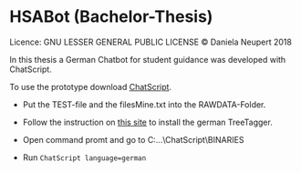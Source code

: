 # HSABot (Bachelor-Thesis)

Licence: GNU LESSER GENERAL PUBLIC LICENSE
© Daniela Neupert 2018

In this thesis a German Chatbot for student guidance was developed with ChatScript.

To use the prototype download [ChatScript](https://github.com/bwilcox-1234/ChatScript).

* Put the TEST-file and the filesMine.txt into the RAWDATA-Folder.

* Follow the instruction on [this site](http://www.cis.uni-muenchen.de/~schmid/tools/TreeTagger/) to install the german TreeTagger.

* Open command promt and go to C:...\ChatScript\BINARIES 

* Run `ChatScript language=german`
